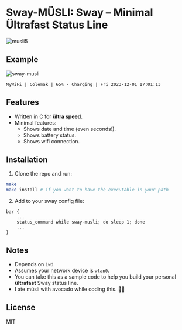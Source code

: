 # Sway-MÜSLI: Sway – Minimal Ültrafast Status Line

![musli5](https://github.com/sebastiancarlos/sway-musli/assets/88276600/eef1f29a-27db-4a81-ad5d-09c7db590ca8)

## Example
![sway-musli](https://github.com/sebastiancarlos/sway-musli/assets/88276600/b1c82f5e-b2b7-4176-ae95-da5d6ed42d04)

`MyWiFi | Colemak | 65% - Charging | Fri 2023-12-01 17:01:13`


## Features
- Written in C for **ültra speed**.
- Minimal features:
    - Shows date and time (even seconds!).
    - Shows battery status.
    - Shows wifi connection.

## Installation
1. Clone the repo and run:
```bash
make
make install # if you want to have the executable in your path
```

2. Add to your sway config file:
```
bar {
    ...
    status_command while sway-musli; do sleep 1; done
    ...
}
```

## Notes
- Depends on `iwd`.
- Assumes your network device is `wlan0`.
- You can take this as a sample code to help you build your personal **ültrafast** Sway status line.
- I ate müsli with avocado while coding this. 🥣🥑

## License
MIT

